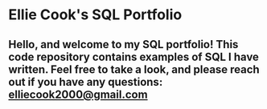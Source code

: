 # Ellie Cook's SQL Portfolio

## Hello, and welcome to my SQL portfolio! This code repository contains examples of SQL I have written. Feel free to take a look, and please reach out if you have any questions: elliecook2000@gmail.com
